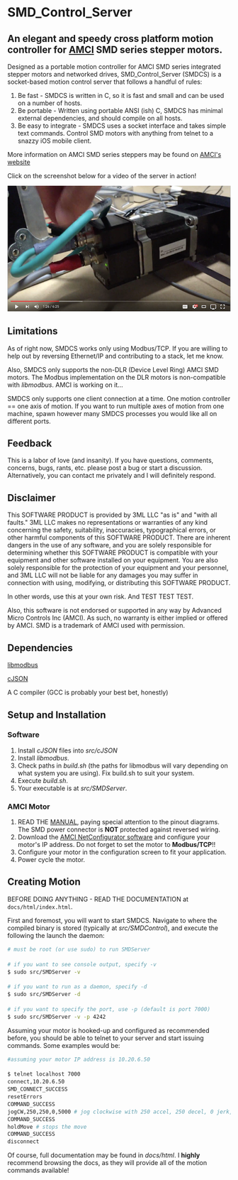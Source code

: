 # SMD_Control_Server
## An elegant and speedy cross platform motion controller for [AMCI](www.amci.com) SMD series stepper motors.

Designed as a portable motion controller for AMCI SMD series integrated stepper motors and networked drives, SMD_Control_Server (SMDCS) is a socket-based motion control server that follows a handful of rules:

1. Be fast - SMDCS is written in C, so it is fast and small and can be used on a number of hosts.
2. Be portable - Written using portable ANSI (ish) C, SMDCS has minimal external dependencies, and should compile on all hosts.
3. Be easy to integrate - SMDCS uses a socket interface and takes simple text commands. Control SMD motors with anything from telnet to a snazzy iOS mobile client.

More information on AMCI SMD series steppers may be found on [AMCI's website](http://www.amci.com/stepper-motor-control/integrated-stepper-motor-control-smd23e.asp)

Click on the screenshot below for a video of the server in action!

[![YouTube Screenshot](https://raw.githubusercontent.com/davisjp1822/SMD_Control_Server/master/Screenshots/youtube_screenshot.png)](https://www.youtube.com/watch?v=lf8ZZJNPgjk)

Limitations
------
As of right now, SMDCS works only using Modbus/TCP. If you are willing to help out by reversing Ethernet/IP and contributing to a stack, let me know.

Also, SMDCS only supports the non-DLR (Device Level Ring) AMCI SMD motors. The Modbus implementation on the DLR motors is non-compatible with *libmodbus*. AMCI is working on it...

SMDCS only supports one client connection at a time. One motion controller == one axis of motion. If you want to run multiple axes of motion from one machine, spawn however many SMDCS processes you would like all on different ports.

Feedback
------
This is a labor of love (and insanity). If you have questions, comments, concerns, bugs, rants, etc. please post a bug or start a discussion. Alternatively, you can contact me privately and I will definitely respond.

Disclaimer
------
This SOFTWARE PRODUCT is provided by 3ML LLC "as is" and "with all faults." 3ML LLC makes no representations or warranties of any kind concerning the safety, suitability, inaccuracies, typographical errors, or other harmful components of this SOFTWARE PRODUCT. There are inherent dangers in the use of any software, and you are solely responsible for determining whether this SOFTWARE PRODUCT is compatible with your equipment and other software installed on your equipment. You are also solely responsible for the protection of your equipment and your personnel, and 3ML LLC will not be liable for any damages you may suffer in connection with using, modifying, or distributing this SOFTWARE PRODUCT.

In other words, use this at your own risk. And TEST TEST TEST.

Also, this software is not endorsed or supported in any way by Advanced Micro Controls Inc (AMCI). As such, no warranty is either implied or offered by AMCI. SMD is a trademark of AMCI used with permission.

Dependencies
------
[libmodbus](https://github.com/stephane/libmodbus)

[cJSON](https://github.com/kbranigan/cJSON)

A C compiler (GCC is probably your best bet, honestly)

Setup and Installation
------

### Software
1. Install *cJSON* files into *src/cJSON*
2. Install *libmodbus*.
3. Check paths in *build.sh* (the paths for libmodbus will vary depending on what system you are using). Fix build.sh to suit your system.
4. Execute *build.sh*.
5. Your executable is at *src/SMDServer*.

### AMCI Motor
1. READ THE [MANUAL](http://www.amci.com/pdfs/integrated-stepper-control/smd-series-ethernet-integrated-stepper-motor-drives.pdf), paying special attention to the pinout diagrams. The SMD power connector is **NOT** protected against reversed wiring.
2. Download the [AMCI NetConfigurator software](http://www.amci.com/configuration-software/amci-net-configurator.zip) and configure your motor's IP address. Do not forget to set the motor to **Modbus/TCP**!!
3. Configure your motor in the configuration screen to fit your application.
4. Power cycle the motor.

Creating Motion
------
BEFORE DOING ANYTHING - READ THE DOCUMENTATION at `docs/html/index.html`.

First and foremost, you will want to start SMDCS. Navigate to where the compiled binary is stored (typically at *src/SMDControl*), and execute the following the launch the daemon:

```bash
# must be root (or use sudo) to run SMDServer

# if you want to see console output, specify -v
$ sudo src/SMDServer -v

# if you want to run as a daemon, specify -d
$ sudo src/SMDServer -d

# if you want to specify the port, use -p (default is port 7000)
$ sudo src/SMDServer -v -p 4242
```

Assuming your motor is hooked-up and configured as recommended before, you should be able to telnet to your server and start issuing commands. Some examples would be:

```bash
#assuming your motor IP address is 10.20.6.50

$ telnet localhost 7000
connect,10.20.6.50
SMD_CONNECT_SUCCESS
resetErrors
COMMAND_SUCCESS
jogCW,250,250,0,5000 # jog clockwise with 250 accel, 250 decel, 0 jerk, and 5000 steps/rev velocity
COMMAND_SUCCESS
holdMove # stops the move
COMMAND_SUCCESS
disconnect
```

Of course, full documentation may be found in *docs/html*. I **highly** recommend browsing the docs, as they will provide all of the motion commands available!


